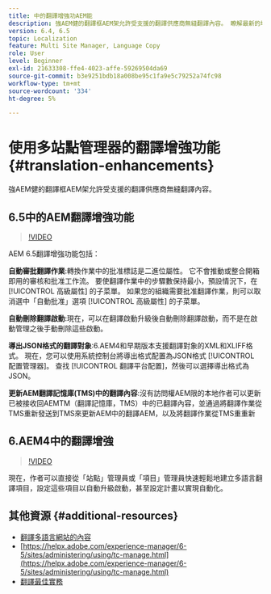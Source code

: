 ```yaml
---
title: 中的翻譯增強功AEM能
description: 強AEM健的翻譯框AEM架允許受支援的翻譯供應商無縫翻譯內容。 瞭解最新的增強功能。
version: 6.4, 6.5
topic: Localization
feature: Multi Site Manager, Language Copy
role: User
level: Beginner
exl-id: 21633308-ffe4-4023-affe-59269504da69
source-git-commit: b3e9251bdb18a008be95c1fa9e5c79252a74fc98
workflow-type: tm+mt
source-wordcount: '334'
ht-degree: 5%

---
```


# 使用多站點管理器的翻譯增強功能 {#translation-enhancements}

強AEM健的翻譯框AEM架允許受支援的翻譯供應商無縫翻譯內容。

## 6.5中的AEM翻譯增強功能

>[!VIDEO](https://video.tv.adobe.com/v/27405?quality=12&learn=on)

AEM 6.5翻譯增強功能包括：

**自動審批翻譯作業**:轉換作業中的批准標誌是二進位屬性。 它不會推動或整合開箱即用的審核和批准工作流。 要使翻譯作業中的步驟數保持最小，預設情況下，在 [!UICONTROL 高級屬性] 的子菜單。 如果您的組織需要批准翻譯作業，則可以取消選中「自動批准」選項 [!UICONTROL 高級屬性] 的子菜單。

**自動刪除翻譯啟動**:現在，可以在翻譯啟動升級後自動刪除翻譯啟動，而不是在啟動管理之後手動刪除這些啟動。

**導出JSON格式的翻譯對象**:6.AEM4和早期版本支援翻譯對象的XML和XLIFF格式。 現在，您可以使用系統控制台將導出格式配置為JSON格式 [!UICONTROL 配置管理器]。 查找 [!UICONTROL 翻譯平台配置]，然後可以選擇導出格式為JSON。

**更新AEM翻譯記憶庫(TMS)中的翻譯內容**:沒有訪問權AEM限的本地作者可以更新已被接收回AEMTM（翻譯記憶庫，TMS）中的已翻譯內容，並通過將翻譯作業從TMS重新發送到TMS來更新AEM中的翻譯AEM，以及將翻譯作業從TMS重重新

## 6.AEM4中的翻譯增強

>[!VIDEO](https://video.tv.adobe.com/v/21309?quality=12&learn=on)

現在，作者可以直接從「站點」管理員或「項目」管理員快速輕鬆地建立多語言翻譯項目，設定這些項目以自動升級啟動，甚至設定計畫以實現自動化。

## 其他資源 {#additional-resources}

* [翻譯多語言網站的內容](https://helpx.adobe.com/tw/experience-manager/6-5/sites/administering/using/translation.html)
* [https://helpx.adobe.com/experience-manager/6-5/sites/administering/using/tc-manage.html](https://helpx.adobe.com/experience-manager/6-5/sites/administering/using/tc-manage.html)
* [翻譯最佳實務](https://helpx.adobe.com/experience-manager/6-5/sites/administering/using/tc-bp.html)
